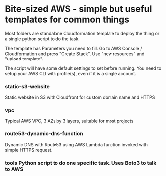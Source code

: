 # Bite-sized AWS - simple but useful templates for common things

Most folders are standalone Cloudformation template to deploy the thing or a single python script to do the task.

The template has Parameters you need to fill. Go to AWS Console / Cloudformation and press "Create Stack". Use "new resources" and "upload template". 

The script will have some default settings to set before running. You need to setup your AWS CLI with profile(s), even if it is a single account.

### static-s3-website    

Static website in S3 with Cloudfront for custom domain name and HTTPS


### vpc

Typical AWS VPC, 3 AZs by 3 layers, suitable for most projects


### route53-dynamic-dns-function

Dynamic DNS with Route53 using AWS Lambda function invoked with simple HTTPS request.


### tools                Python script to do one specific task. Uses Boto3 to talk to AWS